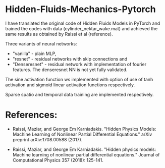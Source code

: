 # Hidden-Fluids-Mechanics-Pytorch
I have translated the original code of Hidden Fluids Models in PyTorch and trained the codes with data (cylinder_nektar_wake.mat) and achieved the same results as obtained by Raissi et al (reference). 

Three variants of neural networks: 
- "vanilla" - plain MLP, 
- "resnet" - residual networks with skip connections and 
- "Denseresnet" - residual network with implementation of fourier features. The denseresnet NN is not yet fully validated.

The sine activation function ws implemented with option of use of tanh activation and sigmoid linear activation functions respectively.

Sparse spatio and temporal data training are implemented respectively.



# References:

- Raissi, Maziar, and George Em Karniadakis. "Hidden Physics Models: Machine Learning of Nonlinear Partial Differential Equations." arXiv preprint arXiv:1708.00588 (2017).

- Raissi, Maziar, and George Em Karniadakis. "Hidden physics models: Machine learning of nonlinear partial differential equations." Journal of Computational Physics 357 (2018): 125-141.
